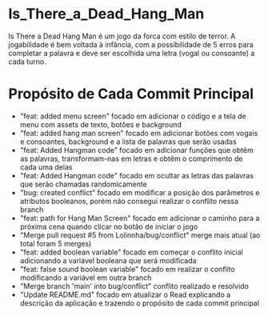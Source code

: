 # Is_There_a_Dead_Hang_Man

Is There a Dead Hang Man é um jogo da forca com estilo de terror. A jogabilidade é bem voltada à infância, com a possibilidade de 5 erros para completar a palavra e deve ser escolhida uma letra (vogal ou consoante) a cada turno. 

# Propósito de Cada Commit Principal

* "feat: added menu screen" focado em adicionar o código e a tela de menu com assets de texto, botões e background 
* "feat: added hang man screen" focado em adicionar botões com vogais e consoantes, background e a lista de palavras que serão usadas
* "feat: Added Hangman code" focado em adicionar funções que obtêm as palavras, transformam-nas em letras e obtêm o comprimento de cada uma delas
* "feat: Added Hangman code" focado em ocultar as letras das palavras que serão chamadas randomicamente
* "bug: created conflict" focado em modificar a posição dos parâmetros e atributos booleanos, porém não consegui realizar o conflito nessa branch
* "feat: path for Hang Man Screen" focado em adicionar o caminho para a próxima cena quando clicar no botão de iniciar o jogo
* "Merge pull request #5 from Lolinnha/bug/conflict" merge mais atual (ao total foram 5 merges)
* "feat: added boolean variable" focado em começar o conflito inicial adicionando a variável booleana que será modificada
* "feat: false sound boolean variable" focado em realizar o conflito modificando a variável em outra branch
* "Merge branch 'main' into bug/conflict" conflito realizado e resolvido
* "Update README.md" focado em atualizar o Read explicando a descrição da aplicação e trazendo o propósito de cada commit principal 

